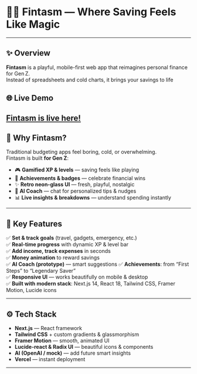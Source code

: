 # 🌟💸 Fintasm — Where Saving Feels Like Magic

---
## ✨ Overview
**Fintasm** is a playful, mobile-first web app that reimagines personal finance for Gen Z.  
Instead of spreadsheets and cold charts, it brings your savings to life

## 🌐 Live Demo
[Fintasm is live here!](https://fintasm.vercel.app/)
---

## 🚀 Why Fintasm?
Traditional budgeting apps feel boring, cold, or overwhelming.  
Fintasm is built **for Gen Z**:
- 🎮 **Gamified XP & levels** — saving feels like playing
- 💎 **Achievements & badges** — celebrate financial wins
- ✨ **Retro neon-glass UI** — fresh, playful, nostalgic
- 🤖 **AI Coach** — chat for personalized tips & nudges
- 📊 **Live insights & breakdowns** — understand spending instantly

---

## 🧩 Key Features
✅ **Set & track goals** (travel, gadgets, emergency, etc.)  
✅ **Real-time progress** with dynamic XP & level bar  
✅ **Add income, track expenses** in seconds  
✅ **Money animation** to reward savings  
✅ **AI Coach (prototype)** — smart suggestions 
✅ **Achievements**: from “First Steps” to “Legendary Saver”  
✅ **Responsive UI** — works beautifully on mobile & desktop  
✅ **Built with modern stack**: Next.js 14, React 18, Tailwind CSS, Framer Motion, Lucide icons

---

## ⚙️ Tech Stack
- **Next.js** —  React framework
- **Tailwind CSS** + custom gradients & glassmorphism
- **Framer Motion** — smooth, animated UI
- **Lucide-react & Radix UI** — beautiful icons & components
- **AI (OpenAI / mock)** — add future smart insights
- **Vercel** — instant deployment

---

